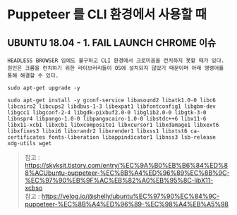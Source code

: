 # Puppeteer 를 CLI 환경에서 사용할 때

## UBUNTU 18.04 - 1. FAIL LAUNCH CHROME 이슈

```
HEADLESS BROWSER 임에도 불구하고 CLI 환경에서 크로미움을 런치하지 못할 때가 있다.
원인은 크롬을 런치하기 위한 라이브러리들이 OS에 설치되지 않았기 때문이며 아래 명령어를 통해 해결할 수 있다.

sudo apt-get upgrade -y

sudo apt-get install -y gconf-service libasound2 libatk1.0-0 libc6 libcairo2 libcups2 libdbus-1-3 libexpat1 libfontconfig1 libgbm-dev libgcc1 libgconf-2-4 libgdk-pixbuf2.0-0 libglib2.0-0 libgtk-3-0 libnspr4 libpango-1.0-0 libpangocairo-1.0-0 libstdc++6 libx11-6 libx11-xcb1 libxcb1 libxcomposite1 libxcursor1 libxdamage1 libxext6 libxfixes3 libxi6 libxrandr2 libxrender1 libxss1 libxtst6 ca-certificates fonts-liberation libappindicator1 libnss3 lsb-release xdg-utils wget

```

> 참고 : <https://skyksit.tistory.com/entry/%EC%9A%B0%EB%B6%84%ED%88%ACUbuntu-puppeteer-%EC%8B%A4%ED%96%89%EC%8B%9C-%EC%97%90%EB%9F%AC%EB%82%A0%EB%95%8C-libX11-xcbso>  
> 참고 : <https://velog.io/@shelly/ubuntu%EC%97%90%EC%84%9C-puppeteer-%EC%8B%A4%ED%96%89-%EC%98%A4%EB%A5%98>
